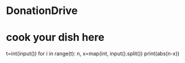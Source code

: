 # DonationDrive
# cook your dish here
t=int(input())
for i in range(t):
    n, x=map(int, input().split())
    print(abs(n-x))
